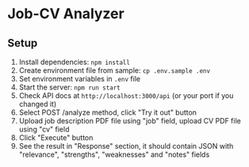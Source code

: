 # Job-CV Analyzer

## Setup

1. Install dependencies: `npm install`
2. Create environment file from sample: `cp .env.sample .env`
3. Set environment variables in `.env` file
4. Start the server: `npm run start`
5. Check API docs at `http://localhost:3000/api` (or your port if you changed it)
6. Select POST /analyze method, click "Try it out" button
7. Upload job description PDF file using "job" field, upload CV PDF file using "cv" field
8. Click "Execute" button
9. See the result in "Response" section, it should contain JSON with "relevance", "strengths", "weaknesses" and "notes" fields
